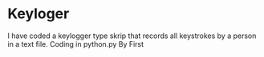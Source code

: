 # Keyloger
I have coded a keylogger type skrip that records all keystrokes by a person in a text file.
Coding in python.py
By First

